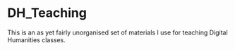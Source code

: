 # DH_Teaching
This is an as yet fairly unorganised set of materials I use for teaching Digital Humanities classes.
